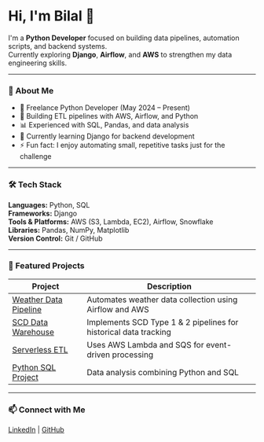 # Hi, I'm Bilal 👋  

I'm a **Python Developer** focused on building data pipelines, automation scripts, and backend systems.  
Currently exploring **Django**, **Airflow**, and **AWS** to strengthen my data engineering skills.

---

### 🧠 About Me
- 🎯 Freelance Python Developer (May 2024 – Present)  
- 🧩 Building ETL pipelines with AWS, Airflow, and Python  
- 📊 Experienced with SQL, Pandas, and data analysis  
- 🌱 Currently learning Django for backend development  
- ⚡ Fun fact: I enjoy automating small, repetitive tasks just for the challenge  

---

### 🛠️ Tech Stack
**Languages:** Python, SQL  
**Frameworks:** Django  
**Tools & Platforms:** AWS (S3, Lambda, EC2), Airflow, Snowflake  
**Libraries:** Pandas, NumPy, Matplotlib  
**Version Control:** Git / GitHub  

---

### 📂 Featured Projects
| Project | Description |
|----------|-------------|
| [Weather Data Pipeline](https://github.com/Bilal-2099/Weather-Data-Pipeline) | Automates weather data collection using Airflow and AWS |
| [SCD Data Warehouse](https://github.com/Bilal-2099/SCD-Data-Warehouse) | Implements SCD Type 1 & 2 pipelines for historical data tracking |
| [Serverless ETL](https://github.com/Bilal-2099/Serverless-ETL) | Uses AWS Lambda and SQS for event-driven processing |
| [Python SQL Project](https://github.com/Bilal-2099/Project-2-Python-SQL-) | Data analysis combining Python and SQL |

---

### 📫 Connect with Me  
[LinkedIn](https://linkedin.com/in/bilal-raza-658960326) | [GitHub](https://github.com/Bilal-2099)  

